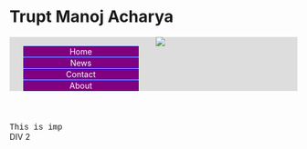 <!DOCTYPE html>
<html>
<head>
<meta charset="utf-8">
<title>Republic of Hackers</title>
<style>
/* Styles go here. */
header li {
  list-style: none;
}
ul {
  background-color: #dddddd;
}

li a {
  display: block;
  padding: 8px;
  background-color: #dddddd;
}
a:link, a:visited {
  text-decoration: none;
  background-color: purple;
  border: 1px solid blue;
  color: white;
  <
  display: block;
  width: 200px;
  text-align: center;
  margin-bottom: 1px;
}

a:hover, a:active {
  background-color: orange;
  color: purple;
}

section div:nth-child(odd) {
  background-color: yellow;
}
body{
  background-image: url("https://www.google.com/url?sa=i&url=https%3A%2F%2Fin.linkedin.com%2Fin%2Ftrupt-acharya-91079014a&psig=AOvVaw0bMx_x9h-6JkPD5Jw5osid&ust=1601311259667000&source=images&cd=vfe&ved=0CAIQjRxqGAoTCODL37jjiewCFQAAAAAdAAAAABCZBw")
  background-size: 100%;
}

</style>
</head>
<body>
<h1>Trupt Manoj Acharya</h1>



<header>
  <ul><img src="https://media-exp1.licdn.com/dms/image/C5603AQFSoA1NAcnnFw/profile-displayphoto-shrink_200_200/0?e=1601510400&v=beta&t=9URsLtXdoS-2fkIYj340W6TN94oi2di6RkJokPN3tQc">
  <li><a href="default.asp">Home</a></li>
  <li><a href="news.asp">News</a></li>
  <li><a href="contact.asp">Contact</a></li>
  <li><a href="about.asp">About</a></li>
</ul>
</header>

<section>
  <div style="font-family:courier;">This is imp</div>
  <div>DIV 2</div>
</section>

</body>
</html>
